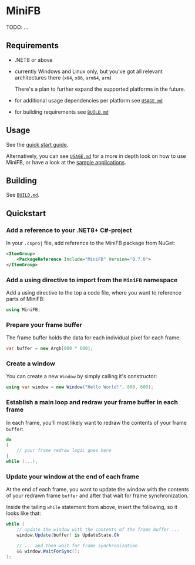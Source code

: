# MiniFB

TODO: ...

## Requirements

-   .NET8 or above
-   currently Windows and Linux only, but you've got all relevant architectures there (`x64`, `x86`, `arm64`, `arm`)

    There's a plan to further expand the supported platforms in the future.

-   for additional usage dependencies per platform see [`USAGE.md`](USAGE.md)

-   for building requirements see [`BUILD.md`](BUILD.md)

## Usage

See the [quick start guide](#quickstart).

Alternatively, you can see [`USAGE.md`](USAGE.md) for a more in depth look on how to use MiniFB, or have a look at the [sample applications](Samples).

## Building

See [`BUILD.md`](BUILD.md).

## Quickstart

### Add a reference to your .NET8+ C#-project

In your `.csproj` file, add reference to the MiniFB package from NuGet:

```xml
<ItemGroup>
    <PackageReference Include="MiniFB" Version="0.7.0">
</ItemGroup>
```

### Add a using directive to import from the `MiniFB` namespace

Add a using directive to the top a code file, where you want to reference parts of MiniFB:

```csharp
using MiniFB;
```

### Prepare your frame buffer

The frame buffer holds the data for each individual pixel for each frame:

```csharp
var buffer = new Argb[800 * 600];
```

### Create a window

You can create a new `Window` by simply calling it's constructor:

```csharp
using var window = new Window("Hello World!", 800, 600);
```

### Establish a main loop and redraw your frame buffer in each frame

In each frame, you'll most likely want to redraw the contents of your frame `buffer`:

```csharp
do
{
    // your frame redraw logic goes here
}
while (...);
```

### Update your window at the end of each frame

At the end of each frame, you want to update the window with the contents of your redrawn frame `buffer` and after that wait for frame synchronization.

Inside the tailing `while` statement from above, insert the following, so it looks like that:

```csharp
while (
    // update the window with the contents of the frame buffer ...
    window.Update(buffer) is UpdateState.Ok

    // ... and then wait for frame synchronization
    && window.WaitForSync();
);
```
